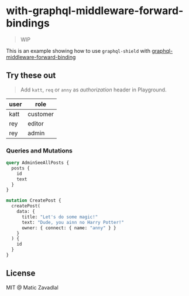 # with-graphql-middleware-forward-bindings

> WIP

This is an example showing how to use `graphql-shield` with [graphql-middleware-forward-binding](https://github.com/maticzav/graphql-middleware-forward-binding)

## Try these out

> Add `katt`, `req` or `anny` as _authorization_ header in Playground.

| user | role     |
| ---- | -------- |
| katt | customer |
| rey  | editor   |
| rey  | admin    |

### Queries and Mutations

```graphql
query AdminSeeAllPosts {
  posts {
    id
    text
  }
}

mutation CreatePost {
  createPost(
    data: {
      title: "Let's do some magic!"
      text: "Dude, you ainn no Harry Potter!"
      owner: { connect: { name: "anny" } }
    }
  ) {
    id
  }
}
```

## License

MIT @ Matic Zavadlal
